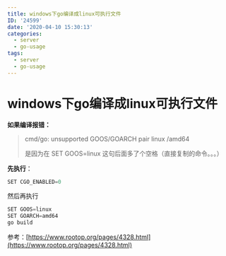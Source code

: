 ```yaml
---
title: windows下go编译成linux可执行文件
ID: '24599'
date: '2020-04-10 15:30:13'
categories:
  - server
  - go-usage
tags:
  - server
  - go-usage
---
```


# windows下go编译成linux可执行文件

**如果编译报错：**

> cmd/go: unsupported GOOS/GOARCH pair linux /amd64
> 
> 是因为在 SET GOOS=linux 这句后面多了个空格（直接复制的命令。。。）

**先执行**：

``` js 
SET CGO_ENABLED=0
```

然后再执行

``` js 
SET GOOS=linux 
SET GOARCH=amd64
go build 
```

参考：[https://www.rootop.org/pages/4328.html](https://www.rootop.org/pages/4328.html)
 
 
 
 
 

